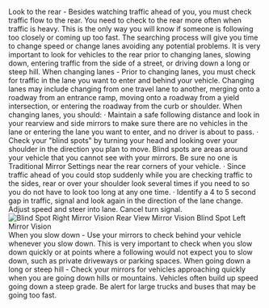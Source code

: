 Look to the rear - Besides watching traffic ahead of you, you must check traffic flow to the rear. You need to check to the rear more often when traffic is heavy. This is the only way you will know if someone is following too closely or coming up too fast. The searching process will give you time to change speed or change lanes avoiding any potential problems. It is very important to look for vehicles to the rear prior to changing lanes, slowing down, entering traffic from the side of a street, or driving down a long or steep hill.
When changing lanes - Prior to changing lanes, you must check for traffic in the lane you want to enter and behind your vehicle. Changing lanes may include changing from one travel lane to another, merging onto a roadway from an entrance ramp, moving onto a roadway from a yield intersection, or entering the roadway from the curb or shoulder. When changing lanes, you should:
· Maintain a safe following distance and look in your rearview and side mirrors to make sure there are no vehicles in the lane or entering the lane you want to enter, and no driver is about to pass.
· Check your "blind spots" by turning your head and looking over your shoulder in the direction you plan to move. Blind spots are areas around your vehicle that you cannot see with your mirrors. Be sure no one is Traditional Mirror Settings near the rear corners of your vehicle.
· Since traffic ahead of you could stop suddenly while you are checking traffic to the sides, rear or over your shoulder look several times if you need to so you do not have to look too long at any one time.
· Identify a 4 to 5 second gap in traffic, signal and look again in the direction of the lane change. Adjust speed and steer into lane. Cancel turn signal.
![Blind Spot Right Mirror Vision Rear View Mirror Vision Blind Spot Left Mirror Vision]()
When you slow down - Use your mirrors to check behind your vehicle whenever you slow down. This is very important to check when you slow down quickly or at points where a following would not expect you to slow down, such as private driveways or parking spaces.
When going down a long or steep hill - Check your mirrors for vehicles approaching quickly when you are going down hills or mountains. Vehicles often build up speed going down a steep grade. Be alert for large trucks and buses that may be going too fast.